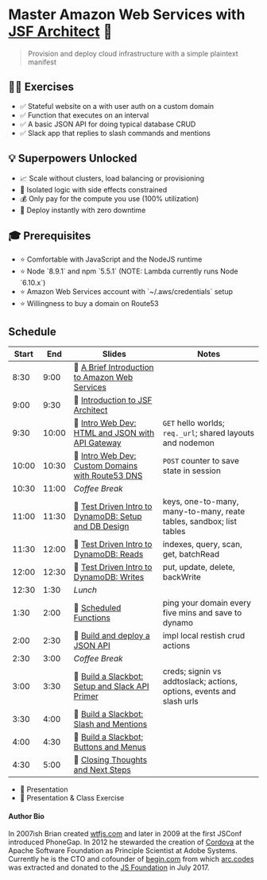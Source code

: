 # Master Amazon Web Services with [JSF Architect](https://arc.codes) 🎉

> Provision and deploy cloud infrastructure with a simple plaintext manifest 

<div class=hero>
  <section>
    <h2>🏋️‍♀️ Exercises</h2>
    <ul>
      <li>✅ Stateful website on a with user auth on a custom domain
      <li>✅ Function that executes on an interval 
      <li>✅ A basic JSON API for doing typical database CRUD
      <li>✅ Slack app that replies to slash commands and mentions
    </ul>
  </section>
  <section>
    <h2>💡 Superpowers Unlocked</h2>
    <ul>
    <li>📈 Scale without clusters, load balancing or provisioning
    <li>🔬 Isolated logic with side effects constrained
    <li>💰 Only pay for the compute you use (100% utilization)
    <li>🚀 Deploy instantly with zero downtime
    </ul>
  </section>
  <section>
    <h2>🎓 Prerequisites</h2>
    <ul>
    <li>⭐️ Comfortable with JavaScript and the NodeJS runtime
    <li>⭐️ Node `8.9.1` and npm `5.5.1` (NOTE: Lambda currently runs Node `6.10.x`)
    <li>⭐️ Amazon Web Services account with  `~/.aws/credentials` setup
    <li>⭐️ Willingness to buy a domain on Route53
    </ul>
  </section>
</div>

## Schedule

| Start | End   | Slides                                                                        | Notes                                                                 |
| ----- | ----- | ----------------------------------------------------------------------------- | --------------------------------------------------------------------- |
|  8:30 |  9:00 | 🎺  [A Brief Introduction to Amazon Web Services](/00-intro-to-aws)            | &nbsp;                                                                |
|  9:00 |  9:30 | 🎺  [Introduction to JSF Architect](/01-intro-to-arc)                          | &nbsp;                                                                |
|  9:30 | 10:00 | 🌟  [Intro Web Dev: HTML and JSON with API Gateway](/02-intro-to-web-pt1)      | `GET` hello worlds; `req._url`; shared layouts and nodemon            |
| 10:00 | 10:30 | 🌟  [Intro Web Dev: Custom Domains with Route53 DNS](/02-intro-to-web-pt2)     | `POST` counter to save state in session                               |
| 10:30 | 11:00 | _Coffee Break_                                                                | &nbsp;                                                                |
| 11:00 | 11:30 | 🌟  [Test Driven Intro to DynamoDB: Setup and DB Design](/03-intro-to-ddb-pt1) | keys, one-to-many, many-to-many, reate tables, sandbox; list tables   | 
| 11:30 | 12:00 | 🌟  [Test Driven Intro to DynamoDB: Reads](/03-intro-to-ddb-pt2)               | indexes, query, scan, get, batchRead                                  |
| 12:00 | 12:30 | 🌟  [Test Driven Intro to DynamoDB: Writes](/03-intro-to-ddb-pt3)              | put, update, delete, backWrite                                        |
| 12:30 |  1:30 | _Lunch_                                                                       | &nbsp;                                                                |
|  1:30 |  2:00 | 🌟  [Scheduled Functions](/04-scheduled-functions)                             | ping your domain every five mins and save to dynamo                   | 
|  2:00 |  2:30 | 🌟  [Build and deploy a JSON API](/04-json-api)                                | impl local restish crud actions                                       |
|  2:30 |  3:00 | _Coffee Break_                                                                | &nbsp;                                                                | 
|  3:00 |  3:30 | 🌟  [Build a Slackbot: Setup and Slack API Primer](/05-slackbot-api-pt1)       | creds; signin vs addtoslack; actions, options, events and slash urls  |
|  3:30 |  4:00 | 🌟  [Build a Slackbot: Slash and Mentions](/05-slackbot-api-pt2)               | &nbsp;                                                                |
|  4:00 |  4:30 | 🌟  [Build a Slackbot; Buttons and Menus](/05-slackbot-api-pt3)                | &nbsp;                                                                |
|  4:30 |  5:00 | 🌟  [Closing Thoughts and Next Steps](/06-fin)                                 | &nbsp;                                                                |

- 🎺  Presentation
- 🌟  Presentation &amp; Class Exercise

#### Author Bio

In 2007ish Brian created [wtfjs.com](https://wtfjs.com) and later in 2009 at the first JSConf introduced PhoneGap. In 2012 he stewarded the creation of [Cordova](https://cordova.apache.org) at the Apache Software Foundation as Principle Scientist at Adobe Systems. Currently he is the CTO and cofounder of [begin.com](https://begin.com) from which [arc.codes](https://arc.codes) was extracted and donated to the [JS Foundation](https://js.foundation) in July 2017.

